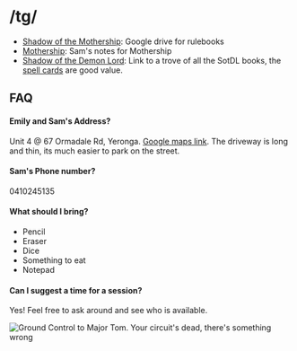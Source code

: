 # /tg/

- [Shadow of the Mothership](https://drive.google.com/drive/folders/1cZxL6OPwh_HJ0ZNBY004X1vGXWwLyRJp?usp=sharing): Google drive for rulebooks
- [Mothership](mothership.md): Sam's notes for Mothership
- [Shadow of the Demon Lord](https://thetrove.net/Books/Shadow%20of%20the%20Demon%20Lord/): Link to a trove of all the SotDL books, the [spell cards](https://thetrove.net/Books/Shadow%20of%20the%20Demon%20Lord/Cards/) are good value.

## FAQ
#### Emily and Sam's Address?
Unit 4 @ 67 Ormadale Rd, Yeronga. [Google maps link](https://goo.gl/maps/jdkX6SmNVG42).
The driveway is long and thin, its much easier to park on the street.

#### Sam's Phone number?
0410245135

#### What should I bring?

- Pencil
- Eraser
- Dice
- Something to eat
- Notepad

#### Can I suggest a time for a session?
Yes! Feel free to ask around and see who is available.

<img src="https://www.keiththompsonart.com/images/full/wight.jpg" alt="Ground Control to Major Tom. Your circuit's dead, there's something wrong"
	title="Ground Control to Major Tom. Your circuit's dead, there's something wrong."/>

